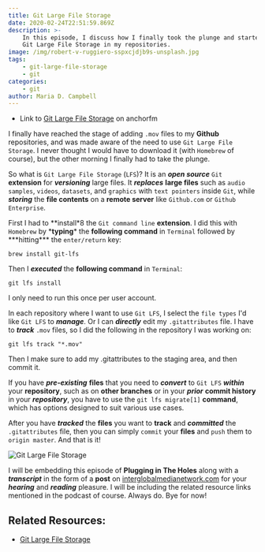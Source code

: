 ```yaml
---
title: Git Large File Storage
date: 2020-02-24T22:51:59.869Z
description: >-
    In this episode, I discuss how I finally took the plunge and started using
    Git Large File Storage in my repositories.
image: /img/robert-v-ruggiero-sspxcjdjb9s-unsplash.jpg
tags:
    - git-large-file-storage
    - git
categories:
    - git
author: Maria D. Campbell
---
```


-   Link to
    [Git Large File Storage](https://anchor.fm/maria-campbell/episodes/Git-Large-File-Storage-eb1uog)
    on anchorfm

I finally have reached the stage of adding `.mov` files to my **Github**
repositories, and was made aware of the need to use `Git Large File Storage`. I
never thought I would have to download it (with `Homebrew` of course), but the
other morning I finally had to take the plunge.

So what is `Git Large File Storage` (`LFS`)? It is an **_open source_** `Git`
**extension** for **_versioning_** large files. It **_replaces_** **large
files** such as `audio samples`, `videos`, `datasets`, and `graphics` with
`text pointers` inside `Git`, while **_storing_** the **file contents** on a
**remote server** like `Github.com` or `Github Enterprise`.

First I had to **install\*8 the `Git command line` **extension**. I did this
with `Homebrew` by \***typing**\* the **following command** in `Terminal`
followed by \***hitting\*\*\* the `enter/return` key:

```shell
brew install git-lfs
```

Then I **_executed_** the **following command** in `Terminal`:

```shell
git lfs install
```

I only need to run this once per user account.

In each repository where I want to use `Git LFS`, I select the `file types` I'd
like `Git LFS` to **_manage_**. Or I can **_directly_** edit my `.gitattributes`
file. I have to **_track_** `.mov` files, so I did the following in the
repository I was working on:

```shell
git lfs track "*.mov"
```

Then I make sure to add my .gitattributes to the staging area, and then commit
it.

If you have **_pre-existing_** **files** that you need to **_convert_** to
`Git LFS` **_within_** your **repository**, such as on **other branches** or in
your **_prior_** **commit history** in your **_repository_**, you have to use
the `git lfs migrate[1]` **command**, which has options designed to suit various
use cases.

After you have **_tracked_** the **files** you want to **track** and
**_committed_** the `.gitattributes` file, then you can simply `commit` your
**files** and `push` them to `origin master`. And that is it!

![Git Large File Storage](/img/git-large-file-storage.png)

I will be embedding this episode of **Plugging in The Holes** along with a
**_transcript_** in the form of a **post** on
[interglobalmedianetwork.com](https://www.interglobalmedianetwork.com/) for your
**_hearing_** and **_reading_** pleasure. I will be including the related
resource links mentioned in the podcast of course. Always do. Bye for now!

## Related Resources:

-   [Git Large File Storage](https://git-lfs.github.com./)
